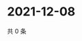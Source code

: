 # 2021-12-08

共 0 条

<!-- BEGIN WEIBO -->
<!-- 最后更新时间 Wed Dec 08 2021 01:21:21 GMT+0800 (China Standard Time) -->

<!-- END WEIBO -->
